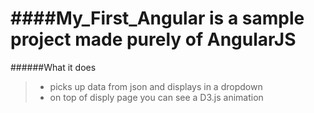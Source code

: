 ####My_First_Angular is a sample project made purely of AngularJS
================

######What it does
> - picks up data from json and displays in a dropdown
> - on top of disply page you can see a D3.js animation


